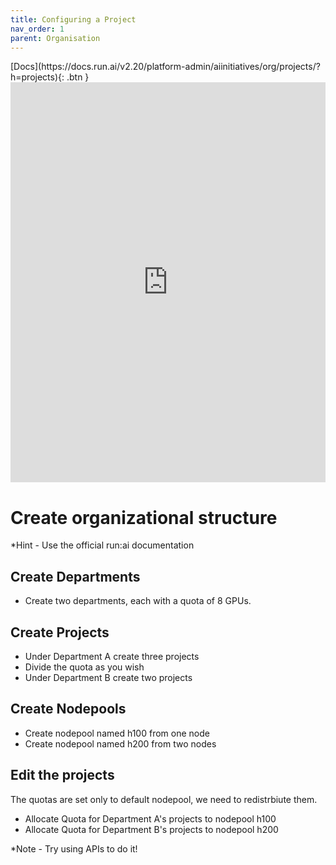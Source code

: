 ```yaml
---
title: Configuring a Project
nav_order: 1
parent: Organisation
---
```


<span class="fs-3">
[Docs](https://docs.run.ai/v2.20/platform-admin/aiinitiatives/org/projects/?h=projects){: .btn }
</span>

<iframe src="https://scribehow.com/embed/Set_up_a_Project__prpLaxZaQMO8MgU0VtXzcA" width="100%" height="640" allowfullscreen frameborder="0"></iframe>

# Create organizational structure

*Hint - Use the official run:ai documentation 

## Create Departments

- Create two departments, each with a quota of 8 GPUs. 

## Create Projects

- Under Department A create three projects
- Divide the quota as you wish
- Under Department B create two projects


## Create Nodepools

- Create nodepool named h100 from one node
- Create nodepool named h200 from two nodes

## Edit the projects

The quotas are set only to default nodepool, we need to redistrbiute them.
- Allocate Quota for Department A's projects to nodepool h100
- Allocate Quota for Department B's projects to nodepool h200

*Note - Try using APIs to do it!
